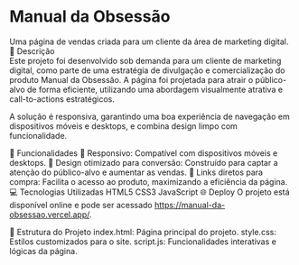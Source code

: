 <h1>Manual da Obsessão</h1>
Uma página de vendas criada para um cliente da área de marketing digital.

<br>
📝 Descrição<br>
Este projeto foi desenvolvido sob demanda para um cliente de marketing digital, como parte de uma estratégia de divulgação e comercialização do produto Manual da Obsessão. A página foi projetada para atrair o público-alvo de forma eficiente, utilizando uma abordagem visualmente atrativa e call-to-actions estratégicos.

A solução é responsiva, garantindo uma boa experiência de navegação em dispositivos móveis e desktops, e combina design limpo com funcionalidade.

🚀 Funcionalidades
📱 Responsivo: Compatível com dispositivos móveis e desktops.
🎯 Design otimizado para conversão: Construído para captar a atenção do público-alvo e aumentar as vendas.
🔗 Links diretos para compra: Facilita o acesso ao produto, maximizando a eficiência da página.
💻 Tecnologias Utilizadas
HTML5
CSS3
JavaScript
🌐 Deploy
O projeto está disponível online e pode ser acessado <a>https://manual-da-obsessao.vercel.app/</a>.

📂 Estrutura do Projeto
index.html: Página principal do projeto.
style.css: Estilos customizados para o site.
script.js: Funcionalidades interativas e lógicas da página.
